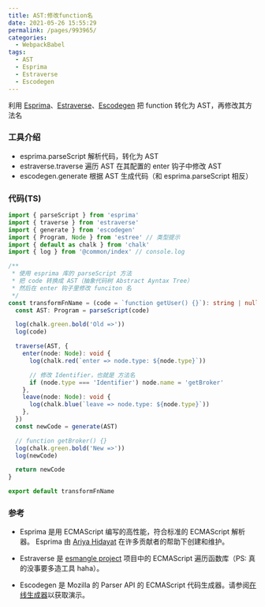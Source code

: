 ```yaml
---
title: AST:修改function名
date: 2021-05-26 15:55:29
permalink: /pages/993965/
categories:
  - WebpackBabel
tags:
  - AST
  - Esprima
  - Estraverse
  - Escodegen
---
```


利用 [Esprima](https://www.npmjs.com/package/esprima)、[Estraverse](https://www.npmjs.com/package/estraverse)、[Escodegen](https://www.npmjs.com/package/escodegen) 把 <span class="span-shadow">function</span> 转化为 <span class="span-shadow">AST</span>，再修改其方法名

<!-- more -->

### 工具介绍

- <span class="span-shadow">esprima.parseScript</span> 解析代码，转化为 <span class="span-shadow">AST</span>
- <span class="span-shadow">estraverse.traverse</span> 遍历 <span class="span-shadow">AST</span> 在其配置的 <span class="span-shadow">enter</span> 钩子中修改 <span class="span-shadow">AST</span>
- <span class="span-shadow">escodegen.generate</span> 根据 <span class="span-shadow">AST</span> 生成代码（和 <span class="span-shadow">esprima.parseScript</span> 相反）

### 代码(TS)

```TypeScript
import { parseScript } from 'esprima'
import { traverse } from 'estraverse'
import { generate } from 'escodegen'
import { Program, Node } from 'estree' // 类型提示
import { default as chalk } from 'chalk'
import { log } from '@common/index' // console.log

/**
 * 使用 esprima 库的 parseScript 方法
 * 把 code 转换成 AST（抽象代码树 Abstract Ayntax Tree）
 * 然后在 enter 钩子里修改 funciton 名
 */
const transformFnName = (code = `function getUser() {}`): string | null | undefined => {
  const AST: Program = parseScript(code)

  log(chalk.green.bold('Old =>'))
  log(code)

  traverse(AST, {
    enter(node: Node): void {
      log(chalk.red(`enter => node.type: ${node.type}`))

      // 修改 Identifier，也就是 方法名
      if (node.type === 'Identifier') node.name = 'getBroker'
    },
    leave(node: Node): void {
      log(chalk.blue(`leave => node.type: ${node.type}`))
    },
  })
  const newCode = generate(AST)

  // function getBroker() {}
  log(chalk.green.bold('New =>'))
  log(newCode)

  return newCode
}

export default transformFnName
```

### 参考

- <span class="span-shadow">Esprima</span> 是用 <span class="span-shadow">ECMAScript</span> 编写的高性能，符合标准的 <span class="span-shadow">ECMAScript</span> 解析器。 <span class="span-shadow">Esprima</span> 由 [Ariya Hidayat](https://www.npmjs.com/~ariya) 在许多贡献者的帮助下创建和维护。

- <span class="span-shadow">Estraverse</span> 是 [esmangle project](https://github.com/estools/esmangle) 项目中的 <span class="span-shadow">ECMAScript</span> 遍历函数库（PS: 真的没事要多造工具 haha）。

- <span class="span-shadow">Escodegen</span> 是 <span class="span-shadow">Mozilla</span> 的 Parser API 的 <span class="span-shadow">ECMAScript</span> 代码生成器。请参阅[在线生成器](https://estools.github.io/escodegen/demo/index.html)以获取演示。
